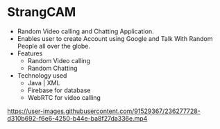 # StrangCAM

- Random Video calling and Chatting Application.
- Enables user to create Account using Google and Talk With Random People all over the globe.
- Features 
    - Random Video calling
    - Random Chatting
- Technology used
    - Java | XML
    - Firebase for database
    - WebRTC for video calling


https://user-images.githubusercontent.com/91529367/236277728-d310b692-f6e6-4250-b44e-ba8f27da336e.mp4

